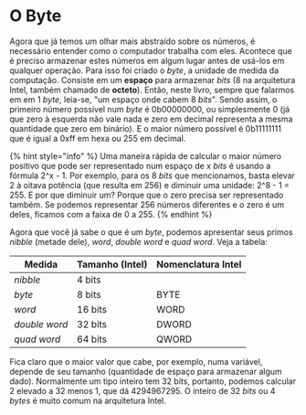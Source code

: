 # O Byte

Agora que já temos um olhar mais abstraído sobre os números, é necessário entender como o computador trabalha com eles. Acontece que é preciso armazenar estes números em algum lugar antes de usá-los em qualquer operação. Para isso foi criado o _byte_, a unidade de medida da computação. Consiste em um **espaço** para armazenar _bits_ (8 na arquitetura Intel, também chamado de **octeto**). Então, neste livro, sempre que falarmos em em 1 _byte_, leia-se, "um espaço onde cabem 8 _bits_". Sendo assim, o primeiro número possível num _byte_ é 0b00000000, ou simplesmente 0 (já que zero à esquerda não vale nada e zero em decimal representa a mesma quantidade que zero em binário). E o maior número possível é 0b11111111 que é igual a 0xff em hexa ou 255 em decimal.

{% hint style="info" %}
Uma maneira rápida de calcular o maior número positivo que pode ser representado num espaço de x _bits_ é usando a fórmula 2^x - 1. Por exemplo, para os 8 _bits_ que mencionamos, basta elevar 2 à oitava potência (que resulta em 256) e diminuir uma unidade: 2^8 - 1 = 255. E por que diminuir um? Porque que o zero precisa ser representado também. Se podemos representar 256 números diferentes e o zero é um deles, ficamos com a faixa de 0 a 255.
{% endhint %}

Agora que você já sabe o que é um _byte_, podemos apresentar seus primos _nibble_ (metade dele), _word_, _double word_ e _quad word_. Veja a tabela:

| Medida        | Tamanho (Intel) | Nomenclatura Intel |
| ------------- | --------------- | ------------------ |
| _nibble_      | 4 bits          |                    |
| _byte_        | 8 bits          | BYTE               |
| _word_        | 16 bits         | WORD               |
| _double word_ | 32 bits         | DWORD              |
| _quad word_   | 64 bits         | QWORD              |

Fica claro que o maior valor que cabe, por exemplo, numa variável, depende de seu tamanho (quantidade de espaço para armazenar algum dado). Normalmente um tipo inteiro tem 32 bits, portanto, podemos calcular 2 elevado a 32 menos 1, que dá 4294967295. O inteiro de 32 _bits_ ou 4 _bytes_ é muito comum na arquitetura Intel.
